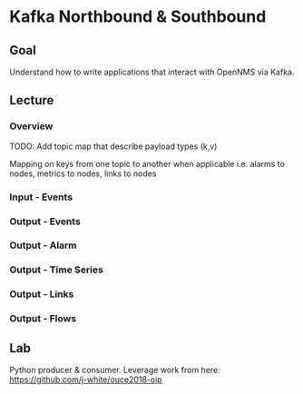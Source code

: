 # Kafka Northbound & Southbound

## Goal

Understand how to write applications that interact with OpenNMS via Kafka.

## Lecture

### Overview

TODO: Add topic map that describe payload types (k,v)

Mapping on keys from one topic to another when applicable i.e. alarms to nodes, metrics to nodes, links to nodes

### Input - Events

### Output - Events

### Output - Alarm

### Output - Time Series

### Output - Links

### Output - Flows

## Lab

Python producer & consumer. Leverage work from here: https://github.com/j-white/ouce2018-oip
